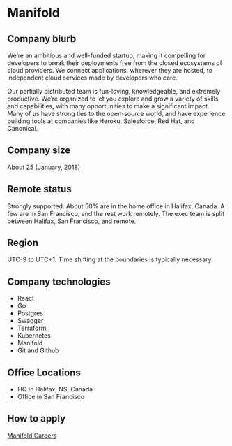 # Manifold

## Company blurb

We’re an ambitious and well-funded startup, making it compelling for developers to break their deployments free from the closed ecosystems of cloud providers. We connect applications, wherever they are hosted, to independent cloud services made by developers who care.

Our partially distributed team is fun-loving, knowledgeable, and extremely productive. We’re organized to let you explore and grow a variety of skills and capabilities, with many opportunities to make a significant impact. Many of us have strong ties to the open-source world, and have experience building tools at companies like Heroku, Salesforce, Red Hat, and Canonical.

## Company size

About 25 (January, 2018)

## Remote status

Strongly supported. About 50% are in the home office in Halifax, Canada. A few are in San Francisco, and the rest work remotely. The exec team is split between Halifax, San Francisco, and remote.

## Region

UTC-9 to UTC+1. Time shifting at the boundaries is typically necessary.

## Company technologies

- React
- Go
- Postgres
- Swagger
- Terraform
- Kubernetes
- Manifold
- Git and Github


## Office Locations

- HQ in Halifax, NS, Canada
- Office in San Francisco

## How to apply

[Manifold Careers](https://www.manifold.co/about)
